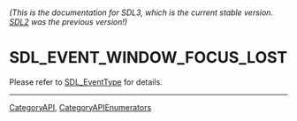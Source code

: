 ###### (This is the documentation for SDL3, which is the current stable version. [SDL2](https://wiki.libsdl.org/SDL2/) was the previous version!)
# SDL_EVENT_WINDOW_FOCUS_LOST

Please refer to [SDL_EventType](SDL_EventType) for details.

----
[CategoryAPI](CategoryAPI), [CategoryAPIEnumerators](CategoryAPIEnumerators)

